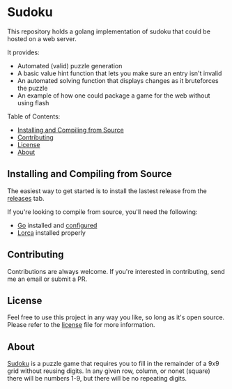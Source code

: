 Sudoku
===========

This repository holds a golang implementation of sudoku that could be hosted on a web server.

It provides:

  * Automated (valid) puzzle generation
  * A basic value hint function that lets you make sure an entry isn't invalid
  * An automated solving function that displays changes as it bruteforces the puzzle
  * An example of how one could package a game for the web without using flash

Table of Contents:

  * [Installing and Compiling from Source](#installing-and-compiling-from-source)
  * [Contributing](#contributing)
  * [License](#license)
  * [About](#about)

Installing and Compiling from Source
------------

The easiest way to get started is to install the lastest release from the [releases](https://github.com/ChristianHering/sudoku/releases) tab.


If you're looking to compile from source, you'll need the following:

  * [Go](https://golang.org) installed and [configured](https://golang.org/doc/install)
  * [Lorca](https://github.com/zserge/lorca) installed properly

Contributing
------------

Contributions are always welcome. If you're interested in contributing, send me an email or submit a PR.

License
-------

Feel free to use this project in any way you like, so long as it's open source. Please refer to the [license](/LICENSE) file for more information.

About
-----

[Sudoku](https://en.wikipedia.org/wiki/Sudoku) is a puzzle game that requires you to fill in the remainder of a 9x9 grid without reusing digits. In any given row, column, or nonet (square) there will be numbers 1-9, but there will be no repeating digits.